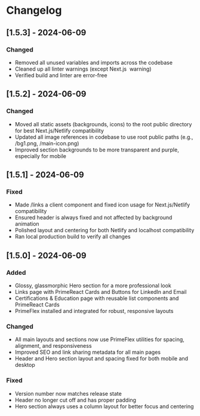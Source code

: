 # Changelog

## [1.5.3] - 2024-06-09

### Changed

- Removed all unused variables and imports across the codebase
- Cleaned up all linter warnings (except Next.js <img> warning)
- Verified build and linter are error-free

## [1.5.2] - 2024-06-09

### Changed

- Moved all static assets (backgrounds, icons) to the root public directory for best Next.js/Netlify compatibility
- Updated all image references in codebase to use root public paths (e.g., /bg1.png, /main-icon.png)
- Improved section backgrounds to be more transparent and purple, especially for mobile

## [1.5.1] - 2024-06-09

### Fixed

- Made /links a client component and fixed icon usage for Next.js/Netlify compatibility
- Ensured header is always fixed and not affected by background animation
- Polished layout and centering for both Netlify and localhost compatibility
- Ran local production build to verify all changes

## [1.5.0] - 2024-06-09

### Added

- Glossy, glassmorphic Hero section for a more professional look
- Links page with PrimeReact Cards and Buttons for LinkedIn and Email
- Certifications & Education page with reusable list components and PrimeReact Cards
- PrimeFlex installed and integrated for robust, responsive layouts

### Changed

- All main layouts and sections now use PrimeFlex utilities for spacing, alignment, and responsiveness
- Improved SEO and link sharing metadata for all main pages
- Header and Hero section layout and spacing fixed for both mobile and desktop

### Fixed

- Version number now matches release state
- Header no longer cut off and has proper padding
- Hero section always uses a column layout for better focus and centering
